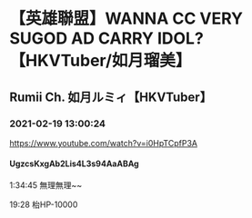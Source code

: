 # 【英雄聯盟】WANNA CC VERY SUGOD AD CARRY IDOL?【HKVTuber/如月瑠美】
## Rumii Ch. 如月ルミィ【HKVTuber】
### 2021-02-19 13:00:24
https://www.youtube.com/watch?v=i0HpTCpfP3A
#### UgzcsKxgAb2Lis4L3s94AaABAg
1:34:45 無理無理~~

19:28 枱HP-10000

